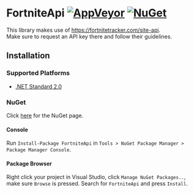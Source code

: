 FortniteApi 
[![AppVeyor](https://img.shields.io/appveyor/ci/AeonLucid/FortniteApi/master.svg?maxAge=60)](https://ci.appveyor.com/project/AeonLucid/FortniteApi) 
[![NuGet](https://img.shields.io/nuget/v/FortniteApi.svg?maxAge=60)](https://www.nuget.org/packages/FortniteApi)
===================

This library makes use of https://fortnitetracker.com/site-api.  
Make sure to request an API key there and follow their guidelines.

## Installation

### Supported Platforms

* [.NET Standard 2.0](https://github.com/dotnet/standard/blob/master/docs/versions.md)

### NuGet

Click [here](https://www.nuget.org/packages/FortniteApi) for the NuGet page.

#### Console
Run `Install-Package FortniteApi`  in `Tools > NuGet Package Manager > Package Manager Console`.

#### Package Browser
Right click your project in Visual Studio, click `Manage NuGet Packages..`, make sure `Browse` is pressed. Search for `FortniteApi` and press `Install`.
